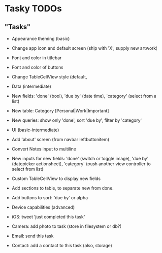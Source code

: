 Tasky TODOs
===========

"Tasks"
-------

* Appearance theming (basic)

- Change app icon and default screen (ship with 'X', supply new artwork)

- Font and color in titlebar

- Font and color of buttons

- Change TableCellView style (default,

* Data (intermediate)

- New fields: 'done' (bool), 'due by' (date time), 'category' (select from a list)

- New table: Category [Personal|Work|Important]

- New queries: show only 'done', sort 'due by', filter by 'category'

* UI (basic-intermediate)

- Add 'about' screen (from navbar leftbuttonitem)

- Convert Notes input to multiline

- New inputs for new fields: 'done' (switch or toggle image), 'due by' (datepicker actionsheet), 'category' (push another view controller to select from list)

- Custom TableCellView to display new fields

- Add sections to table, to separate new from done.

- Add buttons to sort: 'due by' or alpha

* Device capabilities (advanced)

- iOS: tweet 'just completed this task'

- Camera: add photo to task (store in filesystem or db?)

- Email: send this task

- Contact: add a contact to this task (also, storage)



